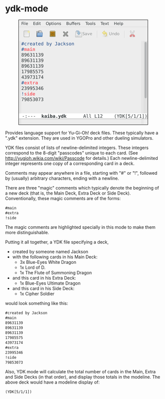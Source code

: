 # ydk-mode

<p align="center">
  <img alt="Screenshot of a YDK file with syntax highlighting." src="screenshot.png" title="Screenshot">
</p>

Provides language support for Yu-Gi-Oh! deck files.  These typically have a
".ydk" extension.  They are used in YGOPro and other dueling simulators.

YDK files consist of lists of newline-delimited integers.  These integers
correspond to the 8-digit "passcodes" unique to each card. (See
http://yugioh.wikia.com/wiki/Passcode for details.)  Each newline-delimited
integer represents one copy of a corresponding card in a deck.

Comments may appear anywhere in a file, starting with "#" or "!", followed by
(usually) arbitrary characters, ending with a newline.

There are three "magic" comments which typically denote the beginning of a
new deck (that is, the Main Deck, Extra Deck or Side Deck).  Conventionally,
these magic comments are of the forms:

    #main
    #extra
    !side

The magic comments are highlighted specially in this mode to make them more
distinguishable.

Putting it all together, a YDK file specifying a deck,

- created by someone named Jackson
- with the following cards in his Main Deck:
  - 3x Blue-Eyes White Dragon
  - 1x Lord of D.
  - 1x The Flute of Summoning Dragon
- and this card in his Extra Deck:
  - 1x Blue-Eyes Ultimate Dragon
- and this card in his Side Deck:
  - 1x Cipher Soldier

would look something like this:

    #created by Jackson
    #main
    89631139
    89631139
    89631139
    17985575
    43973174
    #extra
    23995346
    !side
    79853073

Also, YDK mode will calculate the total number of cards in the Main, Extra
and Side Decks (in that order), and display those totals in the modeline.
The above deck would have a modeline display of:

    (YDK[5/1/1])
